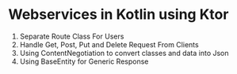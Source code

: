 # Webservices in Kotlin using Ktor

1. Separate Route Class For Users
2. Handle Get, Post, Put and Delete Request From Clients
3. Using ContentNegotiation to convert classes and data into Json
4. Using BaseEntity for Generic Response
